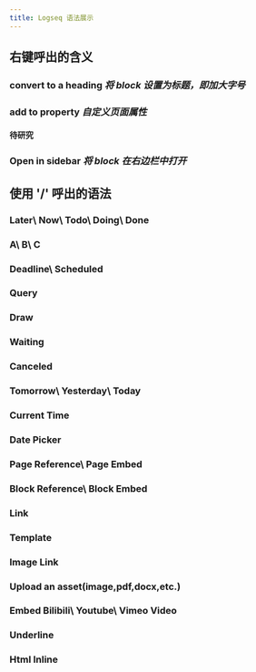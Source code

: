 ```yaml
---
title: Logseq 语法展示
---
```


## 右键呼出的含义
### convert to a heading   *将 block 设置为标题，即加大字号*
### add to property   *自定义页面属性*
#### 待研究
### Open in sidebar   *将 block 在右边栏中打开*
## 使用 '/' 呼出的语法
### Later\ Now\ Todo\ Doing\ Done
####
### A\ B\ C
### Deadline\ Scheduled
### Query
### Draw
### Waiting
### Canceled
### Tomorrow\ Yesterday\ Today
### Current Time
### Date Picker
### Page Reference\ Page Embed
### Block Reference\ Block Embed
### Link
### Template
### Image Link
### Upload an asset(image,pdf,docx,etc.)
### Embed Bilibili\ Youtube\ Vimeo Video
### Underline
### Html Inline
##
